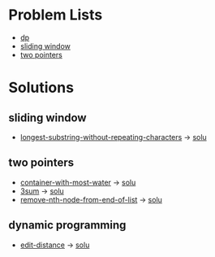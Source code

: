 




# Problem Lists
* [dp](https://leetcode.cn/tag/dynamic-programming/problemset/)
* [sliding window](https://leetcode.cn/tag/sliding-window/problemset/)
* [two pointers](https://leetcode.cn/tag/two-pointers/problemset/)


# Solutions

## sliding window
* [longest-substring-without-repeating-characters](https://leetcode.cn/problems/longest-substring-without-repeating-characters/) -> [solu](./src/sliding_window/3.h)

## two pointers
* [container-with-most-water](https://leetcode.cn/problems/container-with-most-water/description/) -> [solu](./src/two_pointers/11.h)
* [3sum](https://leetcode.cn/problems/3sum/) -> [solu](./src/two_pointers/15.h)
* [remove-nth-node-from-end-of-list](https://leetcode.cn/problems/remove-nth-node-from-end-of-list/) -> [solu](./src/two_pointers/19.h)

## dynamic programming
* [edit-distance](https://leetcode.cn/problems/edit-distance/) -> [solu](./src/dp/72.h)

